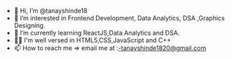 - 👋 Hi, I’m @tanayshinde18
- 👀 I’m interested in Frontend Development, Data Analytics, DSA ,Graphics Designing.
- 🌱 I’m currently learning ReactJS,Data Analytics and DSA.
- 🧑‍💻 I'm well versed in HTML5,CSS,JavaScript and C++
- 📫 How to reach me => email me at :-tanayshinde1820@gmail.com


<!---
tanayshinde18/tanayshinde18 is a ✨ special ✨ repository because its `README.md` (this file) appears on your GitHub profile.
You can click the Preview link to take a look at your changes.
--->
